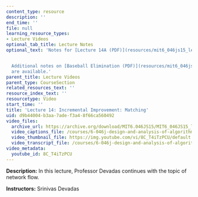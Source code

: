 ```yaml
---
content_type: resource
description: ''
end_time: ''
file: null
learning_resource_types:
- Lecture Videos
optional_tab_title: Lecture Notes
optional_text: 'Notes for [Lecture 14A (PDF)](resources/mit6_046js15_lec14a) are available.


  Additional notes on [Baseball Elimination (PDF)](resources/mit6_046js15_lec14b)
  are available.'
parent_title: Lecture Videos
parent_type: CourseSection
related_resources_text: ''
resource_index_text: ''
resourcetype: Video
start_time: ''
title: 'Lecture 14: Incremental Improvement: Matching'
uid: d9b44004-b3aa-7ade-f3a4-8f66ca560492
video_files:
  archive_url: https://archive.org/download/MIT6.046JS15/MIT6_046JS15_lec14_300k.mp4
  video_captions_file: /courses/6-046j-design-and-analysis-of-algorithms-spring-2015/51ad66755d8d5a0380bf704cd53f2177_8C_T4iTzPCU.vtt
  video_thumbnail_file: https://img.youtube.com/vi/8C_T4iTzPCU/default.jpg
  video_transcript_file: /courses/6-046j-design-and-analysis-of-algorithms-spring-2015/b1d4ec314fc893f7fcb93f882f0f09d2_8C_T4iTzPCU.pdf
video_metadata:
  youtube_id: 8C_T4iTzPCU
---
```


**Description:** In this lecture, Professor Devadas continues with the topic of network flow.

**Instructors:** Srinivas Devadas